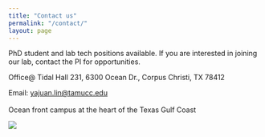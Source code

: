 ```yaml
---
title: "Contact us"
permalink: "/contact/"
layout: page
---
```


PhD student and lab tech positions available. If you are interested in joining our lab, contact the PI for opportunities. 

Office@ Tidal Hall 231,
6300 Ocean Dr.,
Corpus Christi, TX 78412

Email: yajuan.lin@tamucc.edu 
<br/><br/>
Ocean front campus at the heart of the Texas Gulf Coast

<img src="https://www.tamucc.edu/images/page-defaults/masthead-default.jpg" />

